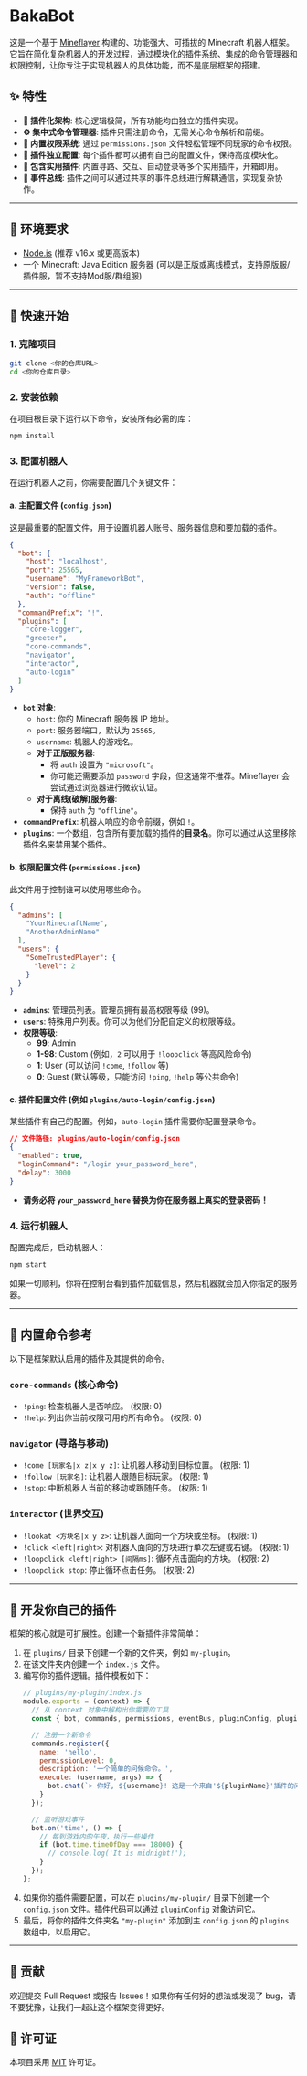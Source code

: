 # BakaBot

这是一个基于 [Mineflayer](https://github.com/PrismarineJS/mineflayer) 构建的、功能强大、可插拔的 Minecraft 机器人框架。它旨在简化复杂机器人的开发过程，通过模块化的插件系统、集成的命令管理器和权限控制，让你专注于实现机器人的具体功能，而不是底层框架的搭建。

## ✨ 特性

- **🔌 插件化架构**: 核心逻辑极简，所有功能均由独立的插件实现。
- **⚙️ 集中式命令管理器**: 插件只需注册命令，无需关心命令解析和前缀。
- **🔐 内置权限系统**: 通过 `permissions.json` 文件轻松管理不同玩家的命令权限。
- **📝 插件独立配置**: 每个插件都可以拥有自己的配置文件，保持高度模块化。
- **🚀 包含实用插件**: 内置寻路、交互、自动登录等多个实用插件，开箱即用。
- **💬 事件总线**: 插件之间可以通过共享的事件总线进行解耦通信，实现复杂协作。

---

## 🔧 环境要求

- [Node.js](https://nodejs.org/) (推荐 v16.x 或更高版本)
- 一个 Minecraft: Java Edition 服务器 (可以是正版或离线模式，支持原版服/插件服，暂不支持Mod服/群组服)

---

## 🚀 快速开始

### 1. 克隆项目

```bash
git clone <你的仓库URL>
cd <你的仓库目录>
```

### 2. 安装依赖

在项目根目录下运行以下命令，安装所有必需的库：

```bash
npm install
```

### 3. 配置机器人

在运行机器人之前，你需要配置几个关键文件：

#### a. 主配置文件 (`config.json`)

这是最重要的配置文件，用于设置机器人账号、服务器信息和要加载的插件。

```json
{
  "bot": {
    "host": "localhost",
    "port": 25565,
    "username": "MyFrameworkBot",
    "version": false,
    "auth": "offline"
  },
  "commandPrefix": "!",
  "plugins": [
    "core-logger",
    "greeter",
    "core-commands",
    "navigator",
    "interactor",
    "auto-login"
  ]
}
```

- **`bot` 对象**:
  - `host`: 你的 Minecraft 服务器 IP 地址。
  - `port`: 服务器端口，默认为 `25565`。
  - `username`: 机器人的游戏名。
  - **对于正版服务器**:
    - 将 `auth` 设置为 `"microsoft"`。
    - 你可能还需要添加 `password` 字段，但这通常不推荐。Mineflayer 会尝试通过浏览器进行微软认证。
  - **对于离线(破解)服务器**:
    - 保持 `auth` 为 `"offline"`。
- **`commandPrefix`**: 机器人响应的命令前缀，例如 `!`。
- **`plugins`**: 一个数组，包含所有要加载的插件的**目录名**。你可以通过从这里移除插件名来禁用某个插件。

#### b. 权限配置文件 (`permissions.json`)

此文件用于控制谁可以使用哪些命令。

```json
{
  "admins": [
    "YourMinecraftName",
    "AnotherAdminName"
  ],
  "users": {
    "SomeTrustedPlayer": {
      "level": 2
    }
  }
}
```
- **`admins`**: 管理员列表。管理员拥有最高权限等级 (99)。
- **`users`**: 特殊用户列表。你可以为他们分配自定义的权限等级。
- **权限等级**:
  - **99**: Admin
  - **1-98**: Custom (例如，`2` 可以用于 `!loopclick` 等高风险命令)
  - **1**: User (可以访问 `!come`, `!follow` 等)
  - **0**: Guest (默认等级，只能访问 `!ping`, `!help` 等公共命令)

#### c. 插件配置文件 (例如 `plugins/auto-login/config.json`)

某些插件有自己的配置。例如，`auto-login` 插件需要你配置登录命令。

```json
// 文件路径: plugins/auto-login/config.json
{
  "enabled": true,
  "loginCommand": "/login your_password_here",
  "delay": 3000
}
```
- **请务必将 `your_password_here` 替换为你在服务器上真实的登录密码！**

### 4. 运行机器人

配置完成后，启动机器人：

```bash
npm start
```

如果一切顺利，你将在控制台看到插件加载信息，然后机器就会加入你指定的服务器。

---

## 🤖 内置命令参考

以下是框架默认启用的插件及其提供的命令。

### `core-commands` (核心命令)
- `!ping`: 检查机器人是否响应。 (权限: 0)
- `!help`: 列出你当前权限可用的所有命令。 (权限: 0)

### `navigator` (寻路与移动)
- `!come [玩家名|x z|x y z]`: 让机器人移动到目标位置。 (权限: 1)
- `!follow [玩家名]`: 让机器人跟随目标玩家。 (权限: 1)
- `!stop`: 中断机器人当前的移动或跟随任务。 (权限: 1)

### `interactor` (世界交互)
- `!lookat <方块名|x y z>`: 让机器人面向一个方块或坐标。 (权限: 1)
- `!click <left|right>`: 对机器人面向的方块进行单次左键或右键。 (权限: 1)
- `!loopclick <left|right> [间隔ms]`: 循环点击面向的方块。 (权限: 2)
- `!loopclick stop`: 停止循环点击任务。 (权限: 2)

---

## 🧩 开发你自己的插件

框架的核心就是可扩展性。创建一个新插件非常简单：

1.  在 `plugins/` 目录下创建一个新的文件夹，例如 `my-plugin`。
2.  在该文件夹内创建一个 `index.js` 文件。
3.  编写你的插件逻辑。插件模板如下：
    ```javascript
    // plugins/my-plugin/index.js
    module.exports = (context) => {
      // 从 context 对象中解构出你需要的工具
      const { bot, commands, permissions, eventBus, pluginConfig, pluginName } = context;

      // 注册一个新命令
      commands.register({
        name: 'hello',
        permissionLevel: 0,
        description: '一个简单的问候命令。',
        execute: (username, args) => {
          bot.chat(`> 你好, ${username}! 这是一个来自'${pluginName}'插件的问候。`);
        }
      });

      // 监听游戏事件
      bot.on('time', () => {
        // 每到游戏内的午夜，执行一些操作
        if (bot.time.timeOfDay === 18000) {
          // console.log('It is midnight!');
        }
      });
    };
    ```
4.  如果你的插件需要配置，可以在 `plugins/my-plugin/` 目录下创建一个 `config.json` 文件。插件代码可以通过 `pluginConfig` 对象访问它。
5.  最后，将你的插件文件夹名 `"my-plugin"` 添加到主 `config.json` 的 `plugins` 数组中，以启用它。

---

## 🤝 贡献

欢迎提交 Pull Request 或报告 Issues！如果你有任何好的想法或发现了 bug，请不要犹豫，让我们一起让这个框架变得更好。

## 📜 许可证

本项目采用 [MIT](LICENSE.md) 许可证。
